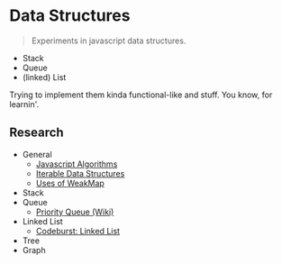 # Data Structures

> Experiments in javascript data structures.

* Stack
* Queue
* (linked) List

Trying to implement them kinda functional-like and stuff. You know, for learnin'.

## Research

* General
  * [Javascript Algorithms](https://github.com/trekhleb/javascript-algorithms/tree/master/src/data-structures)
  * [Iterable Data Structures](https://medium.com/smelly-code/data-structures-with-iterable-protocol-3f506c9547e4)
  * [Uses of WeakMap](https://stackoverflow.com/questions/29413222/what-are-the-actual-uses-of-es6-weakmap)
* Stack
* Queue
  * [Priority Queue (Wiki)](https://en.wikipedia.org/wiki/Priority_queue)
* Linked List
  * [Codeburst: Linked List](https://codeburst.io/js-data-structures-linked-list-3ed4d63e6571)
* Tree
* Graph